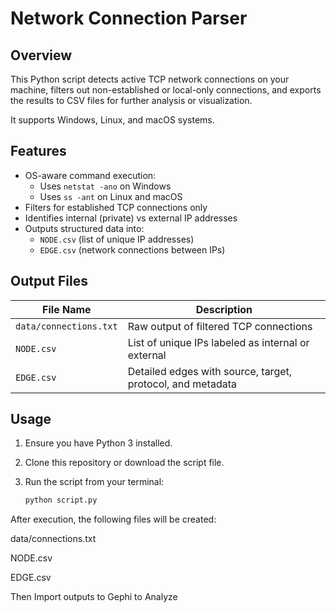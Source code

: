 # Network Connection Parser

## Overview

This Python script detects active TCP network connections on your machine, filters out non-established or local-only connections, and exports the results to CSV files for further analysis or visualization.

It supports Windows, Linux, and macOS systems.

## Features

- OS-aware command execution:
  - Uses `netstat -ano` on Windows
  - Uses `ss -ant` on Linux and macOS
- Filters for established TCP connections only
- Identifies internal (private) vs external IP addresses
- Outputs structured data into:
  - `NODE.csv` (list of unique IP addresses)
  - `EDGE.csv` (network connections between IPs)

## Output Files

| File Name              | Description |
|------------------------|-------------|
| `data/connections.txt` | Raw output of filtered TCP connections |
| `NODE.csv`             | List of unique IPs labeled as internal or external |
| `EDGE.csv`             | Detailed edges with source, target, protocol, and metadata |

## Usage

1. Ensure you have Python 3 installed.
2. Clone this repository or download the script file.
3. Run the script from your terminal:

   ```bash
   python script.py

After execution, the following files will be created:

data/connections.txt

NODE.csv

EDGE.csv

Then Import outputs to Gephi to Analyze 

